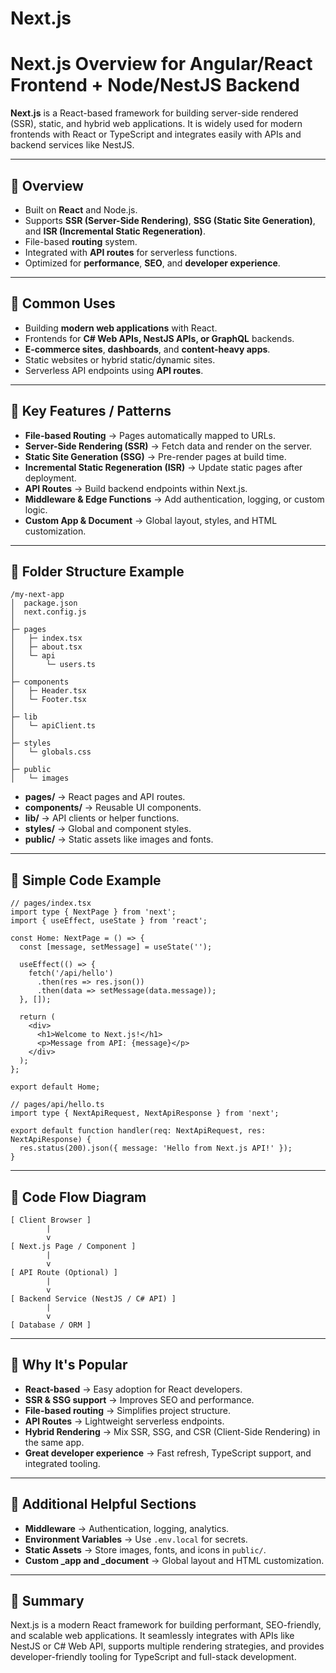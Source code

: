 # Next.js

# Next.js Overview for Angular/React Frontend + Node/NestJS Backend

**Next.js** is a React-based framework for building server-side rendered (SSR), static, and hybrid web applications. It is widely used for modern frontends with React or TypeScript and integrates easily with APIs and backend services like NestJS.

---

## 🔹 Overview

* Built on **React** and Node.js.
* Supports **SSR (Server-Side Rendering)**, **SSG (Static Site Generation)**, and **ISR (Incremental Static Regeneration)**.
* File-based **routing** system.
* Integrated with **API routes** for serverless functions.
* Optimized for **performance**, **SEO**, and **developer experience**.

---

## 🔹 Common Uses

* Building **modern web applications** with React.
* Frontends for **C# Web APIs, NestJS APIs, or GraphQL** backends.
* **E-commerce sites**, **dashboards**, and **content-heavy apps**.
* Static websites or hybrid static/dynamic sites.
* Serverless API endpoints using **API routes**.

---

## 🔹 Key Features / Patterns

* **File-based Routing** → Pages automatically mapped to URLs.
* **Server-Side Rendering (SSR)** → Fetch data and render on the server.
* **Static Site Generation (SSG)** → Pre-render pages at build time.
* **Incremental Static Regeneration (ISR)** → Update static pages after deployment.
* **API Routes** → Build backend endpoints within Next.js.
* **Middleware & Edge Functions** → Add authentication, logging, or custom logic.
* **Custom App & Document** → Global layout, styles, and HTML customization.

---

## 🔹 Folder Structure Example

```
/my-next-app
│  package.json
│  next.config.js
│
├─ pages
│   ├─ index.tsx
│   ├─ about.tsx
│   └─ api
│       └─ users.ts
│
├─ components
│   ├─ Header.tsx
│   └─ Footer.tsx
│
├─ lib
│   └─ apiClient.ts
│
├─ styles
│   └─ globals.css
│
├─ public
│   └─ images
```

* **pages/** → React pages and API routes.
* **components/** → Reusable UI components.
* **lib/** → API clients or helper functions.
* **styles/** → Global and component styles.
* **public/** → Static assets like images and fonts.

---

## 🔹 Simple Code Example

```tsx
// pages/index.tsx
import type { NextPage } from 'next';
import { useEffect, useState } from 'react';

const Home: NextPage = () => {
  const [message, setMessage] = useState('');

  useEffect(() => {
    fetch('/api/hello')
      .then(res => res.json())
      .then(data => setMessage(data.message));
  }, []);

  return (
    <div>
      <h1>Welcome to Next.js!</h1>
      <p>Message from API: {message}</p>
    </div>
  );
};

export default Home;

// pages/api/hello.ts
import type { NextApiRequest, NextApiResponse } from 'next';

export default function handler(req: NextApiRequest, res: NextApiResponse) {
  res.status(200).json({ message: 'Hello from Next.js API!' });
}
```

---

## 🔹 Code Flow Diagram

```
[ Client Browser ]
        |
        v
[ Next.js Page / Component ]
        |
        v
[ API Route (Optional) ]
        |
        v
[ Backend Service (NestJS / C# API) ]
        |
        v
[ Database / ORM ]
```

---

## 🔹 Why It's Popular

* **React-based** → Easy adoption for React developers.
* **SSR & SSG support** → Improves SEO and performance.
* **File-based routing** → Simplifies project structure.
* **API Routes** → Lightweight serverless endpoints.
* **Hybrid Rendering** → Mix SSR, SSG, and CSR (Client-Side Rendering) in the same app.
* **Great developer experience** → Fast refresh, TypeScript support, and integrated tooling.

---

## 🔹 Additional Helpful Sections

* **Middleware** → Authentication, logging, analytics.
* **Environment Variables** → Use `.env.local` for secrets.
* **Static Assets** → Store images, fonts, and icons in `public/`.
* **Custom \_app and \_document** → Global layout and HTML customization.

---

## 🔹 Summary

Next.js is a modern React framework for building performant, SEO-friendly, and scalable web applications. It seamlessly integrates with APIs like NestJS or C# Web API, supports multiple rendering strategies, and provides developer-friendly tooling for TypeScript and full-stack development.
